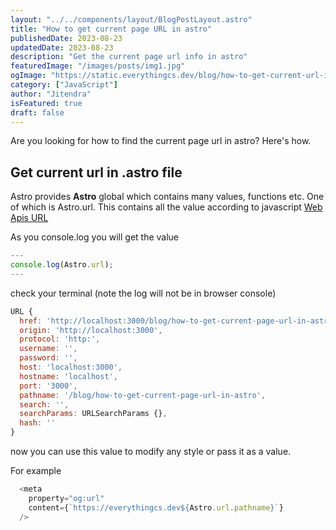 ```yaml
---
layout: "../../components/layout/BlogPostLayout.astro"
title: "How to get current page URL in astro"
publishedDate: 2023-08-23
updatedDate: 2023-08-23
description: "Get the current page url info in astro"
featuredImage: "/images/posts/img1.jpg"
ogImage: "https://static.everythingcs.dev/blog/how-to-get-current-url-in-astro-image.png"
category: ["JavaScript"]
author: "Jitendra"
isFeatured: true
draft: false
---
```


Are you looking for how to find the current page url in astro? Here's how.

## Get current url in .astro file
Astro provides **Astro** global which contains many values, functions etc. One of which is Astro.url. This contains all the value according to javascript [Web Apis URL](https://developer.mozilla.org/en-US/docs/Web/API/URL)

As you console.log you will get the value

```js
---
console.log(Astro.url);
---
```

check your terminal (note the log will not be in browser console)

```js
URL {
  href: 'http://localhost:3000/blog/how-to-get-current-page-url-in-astro',
  origin: 'http://localhost:3000',
  protocol: 'http:',
  username: '',
  password: '',
  host: 'localhost:3000',
  hostname: 'localhost',
  port: '3000',
  pathname: '/blog/how-to-get-current-page-url-in-astro',
  search: '',
  searchParams: URLSearchParams {},
  hash: ''
}

```

now you can use this value to modify any style or pass it as a value. 

For example 

```js
  <meta
    property="og:url"
    content={`https://everythingcs.dev${Astro.url.pathname}`}
  />
```